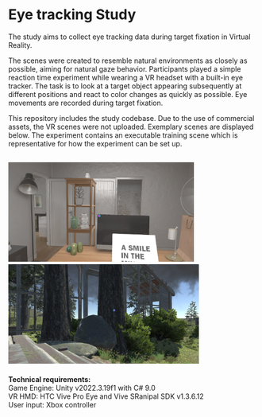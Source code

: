 # Eye tracking Study  


The study aims to collect eye tracking data during target fixation in Virtual Reality.  

The scenes were created to resemble natural environments as closely as possible, aiming for natural gaze behavior. Participants played a simple reaction time experiment while wearing a VR headset with a built-in eye tracker. The task is to look at a target object appearing subsequently at different positions and react to color changes as quickly as possible. Eye movements are recorded during target fixation.

This repository includes the study codebase. Due to the use of commercial assets, the VR scenes were not uploaded. Exemplary scenes are displayed below. The experiment contains an executable training scene which is representative for how the experiment can be set up.


<img src="https://github.com/AnnaLenavonBehren/EyetrackingStudy/blob/78d24798d7041dbe5ecc34861ef276ef7483809f/indoor_scene.png" alt="indoor scene" height="200"/> <img src="https://github.com/AnnaLenavonBehren/EyetrackingStudy/blob/78d24798d7041dbe5ecc34861ef276ef7483809f/outdoor_scene.png" alt="outdoor scene" height="200"/>
---

**Technical requirements:**   
Game Engine: Unity v2022.3.19f1 with C# 9.0   
VR HMD: HTC Vive Pro Eye and Vive SRanipal SDK v1.3.6.12  
User input: Xbox controller  



